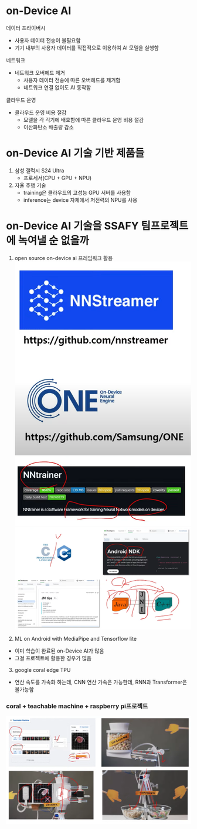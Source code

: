 # on-Device AI

데이터 프라이버시
- 사용자 데이터 전송이 불필요함
- 기기 내부의 사용자 데이터를 직접적으로 이용하여 AI 모델을 실행함

네트워크
- 네트워크 오버헤드 제거
    - 사용자 데이터 전송에 따른 오버헤드를 제거함
    - 네트워크 연결 없이도 AI 동작함

클라우드 운영
- 클라우드 운영 비용 절감
    - 모델을 각 긱기에 배호함에 따른 클라우드 운영 비용 절감
    - 이산화탄소 배출량 감소


# on-Device AI 기술 기반 제품들
1. 삼성 갤럭시 S24 Ultra
    - 프로세서(CPU + GPU + NPU)
2. 자율 주행 기술
    - training은 클라우드의 고성능 GPU 서버를 사용함
    - inference는 device 자체에서 저전력의 NPU를 사용


# on-Device AI 기술을 SSAFY 팀프로젝트에 녹여낼 순 없을까
1. open source on-device ai 프레임워크 활용
![alt text](image/image-20.png)
![alt text](image/image-21.png)
![alt text](image/image-22.png)


2. ML on Android with MediaPipe and Tensorflow lite
- 이미 학습이 완료된 on-Device AI가 많음
- 그걸 프로젝트에 활용한 경우가 많음

3. google coral edge TPU
- 연산 속도를 가속화 하는데, CNN 연산 가속은 가능한데, RNN과 Transformer은 불가능함

### coral + teachable machine + raspberry pi프로젝트
![alt text](image/image-23.png)